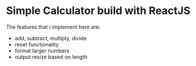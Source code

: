 # Simple Calculator build with ReactJS

The features that i implement here are:

- add, subtract, multiply, divide
- reset functionality
- format larger numbers
- output resize based on length
